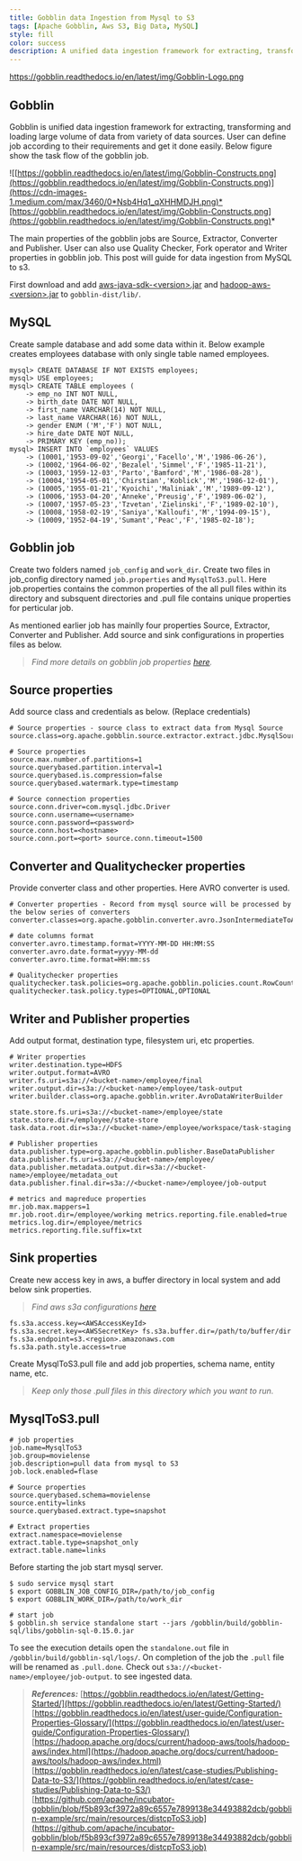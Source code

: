 ```yaml
---
title: Gobblin data Ingestion from Mysql to S3
tags: [Apache Gobblin, Aws S3, Big Data, MySQL]
style: fill
color: success
description: A unified data ingestion framework for extracting, transforming and loading large volume of data from variety of data sources. 
---
```


https://gobblin.readthedocs.io/en/latest/img/Gobblin-Logo.png

## Gobblin

Gobblin is unified data ingestion framework for extracting, transforming and loading large volume of data from variety of data sources. User can define job according to their requirements and get it done easily.
Below figure show the task flow of the gobblin job.

![[https://gobblin.readthedocs.io/en/latest/img/Gobblin-Constructs.png](https://gobblin.readthedocs.io/en/latest/img/Gobblin-Constructs.png)](https://cdn-images-1.medium.com/max/3460/0*Nsb4Hq1_qXHHMDJH.png)*[https://gobblin.readthedocs.io/en/latest/img/Gobblin-Constructs.png](https://gobblin.readthedocs.io/en/latest/img/Gobblin-Constructs.png)*

The main properties of the gobblin jobs are Source, Extractor, Converter and Publisher. User can also use Quality Checker, Fork operator and Writer properties in gobblin job.
This post will guide for data ingestion from MySQL to s3.

First download and add [aws-java-sdk-\<version>.jar](https://repo1.maven.org/maven2/org/apache/hadoop/hadoop-aws/2.8.5/hadoop-aws-2.8.5.jar) and [hadoop-aws-\<version>.jar](https://repo1.maven.org/maven2/com/amazonaws/aws-java-sdk/1.11.80/aws-java-sdk-1.11.80.jar) to `gobblin-dist/lib/`.

## MySQL

Create sample database and add some data within it. Below example creates employees database with only single table named employees.

    mysql> CREATE DATABASE IF NOT EXISTS employees; 
    mysql> USE employees; 
    mysql> CREATE TABLE employees ( 
        -> emp_no INT NOT NULL, 
        -> birth_date DATE NOT NULL,  
        -> first_name VARCHAR(14) NOT NULL, 
        -> last_name VARCHAR(16) NOT NULL, 
        -> gender ENUM ('M','F') NOT NULL, 
        -> hire_date DATE NOT NULL, 
        -> PRIMARY KEY (emp_no)); 
    mysql> INSERT INTO `employees` VALUES 
        -> (10001,'1953-09-02','Georgi','Facello','M','1986-06-26'), 
        -> (10002,'1964-06-02','Bezalel','Simmel','F','1985-11-21'), 
        -> (10003,'1959-12-03','Parto','Bamford','M','1986-08-28'), 
        -> (10004,'1954-05-01','Chirstian','Koblick','M','1986-12-01'),     
        -> (10005,'1955-01-21','Kyoichi','Maliniak','M','1989-09-12'), 
        -> (10006,'1953-04-20','Anneke','Preusig','F','1989-06-02'), 
        -> (10007,'1957-05-23','Tzvetan','Zielinski','F','1989-02-10'),    
        -> (10008,'1958-02-19','Saniya','Kalloufi','M','1994-09-15'), 
        -> (10009,'1952-04-19','Sumant','Peac','F','1985-02-18');

## Gobblin job

Create two folders named `job_config` and `work_dir`. Create two files in job_config directory named `job.properties` and `MysqlToS3.pull`. Here job.properties contains the common properties of the all pull files within its directory and subsquent directories and .pull file contains unique properties for perticular job.

As mentioned earlier job has mainlly four properties Source, Extractor, Converter and Publisher. Add source and sink configurations in properties files as below.
> *Find more details on gobblin job properties [here](https://gobblin.readthedocs.io/en/latest/user-guide/Configuration-Properties-Glossary/).*

## Source properties

Add source class and credentials as below. (Replace credentials)

    # Source properties - source class to extract data from Mysql Source source.class=org.apache.gobblin.source.extractor.extract.jdbc.MysqlSource 

    # Source properties 
    source.max.number.of.partitions=1 source.querybased.partition.interval=1 source.querybased.is.compression=false source.querybased.watermark.type=timestamp 

    # Source connection properties source.conn.driver=com.mysql.jdbc.Driver 
    source.conn.username=<username> 
    source.conn.password=<password> 
    source.conn.host=<hostname> 
    source.conn.port=<port> source.conn.timeout=1500

## Converter and Qualitychecker properties

Provide converter class and other properties. Here AVRO converter is used.

    # Converter properties - Record from mysql source will be processed by the below series of converters converter.classes=org.apache.gobblin.converter.avro.JsonIntermediateToAvroConverter 

    # date columns format 
    converter.avro.timestamp.format=YYYY-MM-DD HH:MM:SS converter.avro.date.format=yyyy-MM-dd converter.avro.time.format=HH:mm:ss 

    # Qualitychecker properties qualitychecker.task.policies=org.apache.gobblin.policies.count.RowCountPolicy,org.apache.gobblin.policies.schema.SchemaCompatibilityPolicy 
    qualitychecker.task.policy.types=OPTIONAL,OPTIONAL

## Writer and Publisher properties

Add output format, destination type, filesystem uri, etc properties.

    # Writer properties 
    writer.destination.type=HDFS 
    writer.output.format=AVRO 
    writer.fs.uri=s3a://<bucket-name>/employee/final writer.output.dir=s3a://<bucket-name>/employee/task-output writer.builder.class=org.apache.gobblin.writer.AvroDataWriterBuilder 

    state.store.fs.uri=s3a://<bucket-name>/employee/state state.store.dir=/employee/state-store task.data.root.dir=s3a://<bucket-name>/employee/workspace/task-staging 

    # Publisher properties data.publisher.type=org.apache.gobblin.publisher.BaseDataPublisher data.publisher.fs.uri=s3a://<bucket-name>/employee/ data.publisher.metadata.output.dir=s3a://<bucket-name>/employee/metadata_out 
    data.publisher.final.dir=s3a://<bucket-name>/employee/job-output 

    # metrics and mapreduce properties 
    mr.job.max.mappers=1 
    mr.job.root.dir=/employee/working metrics.reporting.file.enabled=true metrics.log.dir=/employee/metrics 
    metrics.reporting.file.suffix=txt

## Sink properties

Create new access key in aws, a buffer directory in local system and add below sink properties.
> *Find aws s3a configurations [here](https://hadoop.apache.org/docs/current/hadoop-aws/tools/hadoop-aws/index.html)*

    fs.s3a.access.key=<AWSAccessKeyId> 
    fs.s3a.secret.key=<AWSSecretKey> fs.s3a.buffer.dir=/path/to/buffer/dir 
    fs.s3a.endpoint=s3.<region>.amazonaws.com fs.s3a.path.style.access=true

Create MysqlToS3.pull file and add job properties, schema name, entity name, etc.
> *Keep only those .pull files in this directory which you want to run.*

## MysqlToS3.pull

    # job properties 
    job.name=MysqlToS3 
    job.group=movielense 
    job.description=pull data from mysql to S3 
    job.lock.enabled=flase 

    # Source properties 
    source.querybased.schema=movielense 
    source.entity=links 
    source.querybased.extract.type=snapshot 

    # Extract properties 
    extract.namespace=movielense 
    extract.table.type=snapshot_only 
    extract.table.name=links

Before starting the job start mysql server.

    $ sudo service mysql start 
    $ export GOBBLIN_JOB_CONFIG_DIR=/path/to/job_config 
    $ export GOBBLIN_WORK_DIR=/path/to/work_dir 

    # start job 
    $ gobblin.sh service standalone start --jars /gobblin/build/gobblin-sql/libs/gobblin-sql-0.15.0.jar 

To see the execution details open the `standalone.out` file in `/gobblin/build/gobblin-sql/logs/`. On completion of the job the `.pull` file will be renamed as `.pull.done`. Check out `s3a://<bucket-name>/employee/job-output`.
to see ingested data.
> ***References:***
[https://gobblin.readthedocs.io/en/latest/Getting-Started/](https://gobblin.readthedocs.io/en/latest/Getting-Started/)
[https://gobblin.readthedocs.io/en/latest/user-guide/Configuration-Properties-Glossary/](https://gobblin.readthedocs.io/en/latest/user-guide/Configuration-Properties-Glossary/)
[https://hadoop.apache.org/docs/current/hadoop-aws/tools/hadoop-aws/index.html](https://hadoop.apache.org/docs/current/hadoop-aws/tools/hadoop-aws/index.html)
[https://gobblin.readthedocs.io/en/latest/case-studies/Publishing-Data-to-S3/](https://gobblin.readthedocs.io/en/latest/case-studies/Publishing-Data-to-S3/)
[https://github.com/apache/incubator-gobblin/blob/f5b893cf3972a89c6557e7899138e34493882dcb/gobblin-example/src/main/resources/distcpToS3.job](https://github.com/apache/incubator-gobblin/blob/f5b893cf3972a89c6557e7899138e34493882dcb/gobblin-example/src/main/resources/distcpToS3.job)
